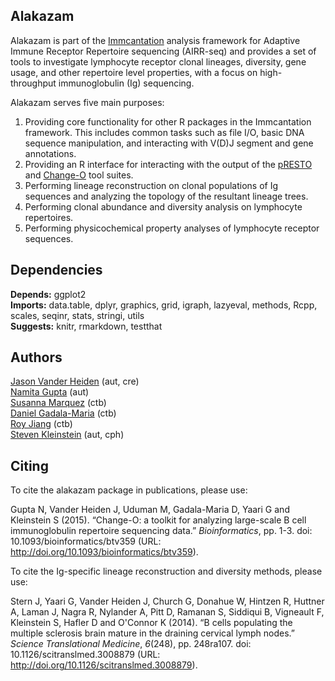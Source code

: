 Alakazam
-------------------------------------------------------------------------------

Alakazam is part of the [Immcantation](http://immcantation.readthedocs.io) 
analysis framework for Adaptive Immune Receptor Repertoire sequencing 
(AIRR-seq) and provides a set of tools to investigate lymphocyte 
receptor clonal lineages, diversity, gene usage, and other repertoire level 
properties, with a focus on high-throughput immunoglobulin (Ig) sequencing.

Alakazam serves five main purposes:

1. Providing core functionality for other R packages in the Immcantation 
   framework. This includes common tasks such as file I/O, basic DNA sequence 
   manipulation, and interacting with V(D)J segment and gene annotations.
2. Providing an R interface for interacting with the output of the 
   [pRESTO](http://presto.readthedocs.io) and 
   [Change-O](http://presto.readthedocs.io) tool suites.
3. Performing lineage reconstruction on clonal populations of Ig sequences 
   and analyzing the topology of the resultant lineage trees. 
4. Performing clonal abundance and diversity analysis on lymphocyte 
   repertoires.
5. Performing physicochemical property analyses of lymphocyte receptor 
   sequences.

Dependencies
---------------

**Depends:** ggplot2  
**Imports:** data.table, dplyr, graphics, grid, igraph, lazyeval, methods, Rcpp, scales, seqinr, stats, stringi, utils  
**Suggests:** knitr, rmarkdown, testthat

Authors
---------------

[Jason Vander Heiden](mailto:jason.vanderheiden@yale.edu) (aut, cre)  
[Namita Gupta](mailto:namita.gupta@yale.edu) (aut)  
[Susanna Marquez](mailto:susanna.marquez@yale.edu) (ctb)  
[Daniel Gadala-Maria](mailto:daniel.gadala-maria@yale.edu) (ctb)  
[Roy Jiang](mailto:ruoyi.jiang@yale.edu) (ctb)  
[Steven Kleinstein](mailto:steven.kleinstein@yale.edu) (aut, cph)

Citing
---------------


To cite the alakazam package in publications, please use:

Gupta N, Vander Heiden J, Uduman M, Gadala-Maria D, Yaari G and Kleinstein S (2015). “Change-O: a toolkit for
analyzing large-scale B cell immunoglobulin repertoire sequencing data.” _Bioinformatics_, pp. 1-3. doi:
10.1093/bioinformatics/btv359 (URL: http://doi.org/10.1093/bioinformatics/btv359).

To cite the Ig-specific lineage reconstruction and diversity methods, please use:

Stern J, Yaari G, Vander Heiden J, Church G, Donahue W, Hintzen R, Huttner A, Laman J, Nagra R, Nylander A, Pitt
D, Ramanan S, Siddiqui B, Vigneault F, Kleinstein S, Hafler D and O'Connor K (2014). “B cells populating the
multiple sclerosis brain mature in the draining cervical lymph nodes.” _Science Translational Medicine_,
*6*(248), pp. 248ra107. doi: 10.1126/scitranslmed.3008879 (URL: http://doi.org/10.1126/scitranslmed.3008879).

